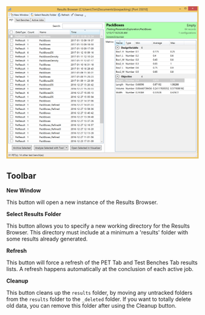 <img src="images/pettab.png" alt="Toolbar and PET Tab" style="width: 800px;"/>

## Toolbar

**New Window**

This button will open a new instance of the Results Browser.

**Select Results Folder**

This button allows you to specify a new working directory for the Results Browser. This directory must include at a minimum a 'results' folder with some results already generated.

**Refresh**

This button will force a refresh of the PET Tab and Test Benches Tab results lists. A refresh happens automatically at the conclusion of each active job.

**Cleanup**

This button cleans up the `results` folder, by moving any untracked folders from the `results` folder to the `_deleted` folder.  If you want to totally delete old data, you can remove this folder after using the Cleanup button.
